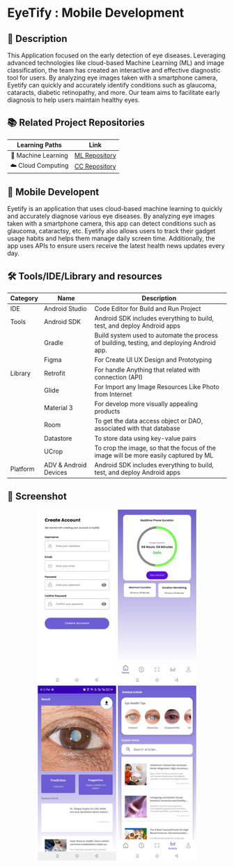 # EyeTify : Mobile Development

## 📑 Description
This Application focused on the early detection of eye diseases. Leveraging advanced technologies like cloud-based Machine Learning (ML) and image classification, the team has created an interactive and effective diagnostic tool for users. By analyzing eye images taken with a smartphone camera, Eyetify can quickly and accurately identify conditions such as glaucoma, cataracts, diabetic retinopathy, and more. Our team aims to facilitate early diagnosis to help users maintain healthy eyes.

## 📚 Related Project Repositories
|   Learning Paths      |                           Link                            |
| :-------------------: | :-------------------------------------------------------: |
| 🤖 Machine Learning   | [ML Repository](https://github.com/EyeTify/Machine-Learning) |
| ☁️ Cloud Computing    | [CC Repository](https://github.com/EyeTify/Cloud-Computing) |

## 📱 Mobile Developent
Eyetify is an application that uses cloud-based machine learning to quickly and accurately diagnose various eye diseases. By analyzing eye images taken with a smartphone camera, this app can detect conditions such as glaucoma, cataractsy, etc. Eyetify also allows users to track their gadget usage habits and helps them manage daily screen time. Additionally, the app uses APIs to ensure users receive the latest health news updates every day.

## 🛠 Tools/IDE/Library and resources
| Category        | Name            | Description                                                                                           |
|-----------------|-----------------|-------------------------------------------------------------------------------------------------------|
| IDE             | Android Studio            | Code Editor for Build and Run Project                                                       |
| Tools           | Android SDK               | Android SDK includes everything to build, test, and deploy Android apps                     |
|                 | Gradle                    | Build system used to automate the process of building, testing, and deploying Android app.  |
|                 | Figma                     | For Create UI UX Design and Prototyping                                                     |
| Library         | Retrofit                  | For handle Anything that related with connection (API)                                      |
|                 | Glide                     | For Import any Image Resources Like Photo from Internet                                     |
|                 | Material 3                | For develop more visually appealing products                                                |
|                 | Room                      | To get the data access object or DAO, associated with that database                         |
|                 | Datastore                 | To store data using key-value pairs                                                         |
|                 | UCrop                     | To crop the image, so that the focus of the image will be more easily captured by ML        |
| Platform        | ADV & Android Devices     | Android SDK includes everything to build, test, and deploy Android apps                     |




## 📲 Screenshot
<p align="center">
  <img src="https://github.com/EyeTify/.github/raw/main/profile/register.jpg?raw=true" alt="onboarding" width="auto" height="400">
  <img src="https://github.com/EyeTify/.github/raw/main/profile/home.jpg?raw=true" alt="onboarding" width="auto" height="400">
  <img src="https://github.com/EyeTify/.github/raw/main/profile/scan_3.jpg?raw=true" alt="onboarding" width="auto" height="400">
  <img src="https://github.com/EyeTify/.github/raw/main/profile/article.jpg?raw=true" alt="onboarding" width="auto" height="400">
</p>

